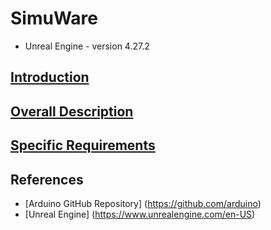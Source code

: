 # SimuWare
- Unreal Engine - version 4.27.2

## [Introduction](../Documentation/doc1.md)


## [Overall Description](../Documentation/doc2.md)

## [Specific Requirements](../Documentation/doc2.md)

## References
- [Arduino GitHub Repository] (https://github.com/arduino)
- [Unreal Engine] (https://www.unrealengine.com/en-US)
